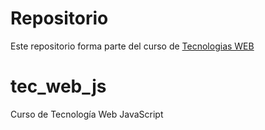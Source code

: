 # Repositorio

Este repositorio forma parte del curso de [Tecnologias WEB](https://github.com/adrianeguez/Tec_Web_Js_2016_B)

# tec_web_js
Curso de Tecnología Web JavaScript
